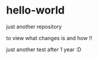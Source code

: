 # hello-world
just another repository

to view what changes is and how !!

just another test after 1 year :D
